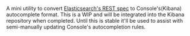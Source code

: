A mini utility to convert [Elasticsearch's REST spec](https://github.com/elastic/elasticsearch/blob/master/rest-api-spec) to Console's(Kibana) autocomplete format.  This is a WIP and will be integrated into the Kibana repository when completed.  Until this is stable it'll be used to assist with semi-manually updating Console's autocompletion rules.
